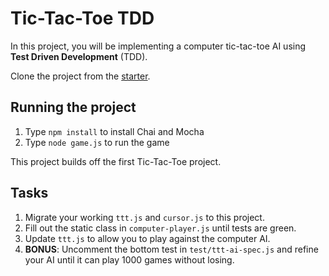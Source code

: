 # Tic-Tac-Toe TDD

In this project, you will be implementing a computer tic-tac-toe AI using __Test Driven Development__ (TDD).

Clone the project from the [starter].

## Running the project

1. Type `npm install` to install Chai and Mocha
2. Type `node game.js` to run the game

This project builds off the first Tic-Tac-Toe project.

## Tasks

1. Migrate your working `ttt.js` and `cursor.js` to this project.
2. Fill out the static class in `computer-player.js` until tests are green.
3. Update `ttt.js` to allow you to play against the computer AI.
4. **BONUS**: Uncomment the bottom test in `test/ttt-ai-spec.js` and refine your AI until it can play 1000 games without losing.

[starter]: https://github.com/appacademy-starters/ttt-tdd-project